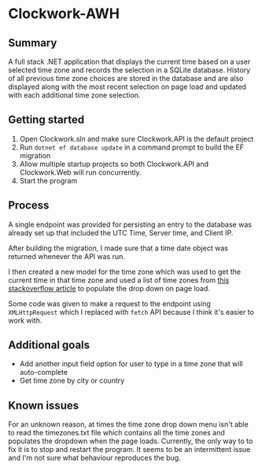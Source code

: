 # Clockwork-AWH

## Summary

A full stack .NET application that displays the current time based on a user selected time zone and records the selection in a SQLite database. History of all previous time zone choices are stored in the database and are also displayed along with the most recent selection on page load and updated with each additional time zone selection.

## Getting started

1. Open Clockwork.sln and make sure Clockwork.API is the default project
2. Run `dotnet ef database update` in a command prompt to build the EF migration
3. Allow multiple startup projects so both Clockwork.API and Clockwork.Web will run concurrently.
4. Start the program

## Process

 A single endpoint was provided for persisting an entry to the database was already set up that included the UTC Time, Server time, and Client IP. 

After building the migration, I made sure that a time date object was returned whenever the API was run.  

I  then created a new model for the time zone which was used to get the current time in that time zone and used a list of time zones from [this stackoverflow article](https://stackoverflow.com/questions/7908343/list-of-timezone-ids-for-use-with-findtimezonebyid-in-c) to populate the drop down on page load.  

Some code was given to make a request to the endpoint using `XMLHttpRequest` which I replaced with `fetch` API because I think it's easier to work with.

## Additional goals

* Add another input field option for user to type in a time zone that will auto-complete 
* Get time zone by city or country

## Known issues

For an unknown reason, at times the time zone drop down menu isn't able to read the timezones.txt file which contains all the time zones and populates the dropdown when the page loads. Currently, the only way to to fix it is to stop and restart the program.  It seems to be an intermittent issue and I'm not sure what behaviour reproduces the bug. 



